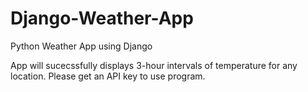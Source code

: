 # Django-Weather-App
Python Weather App using Django

App will sucecssfully displays 3-hour intervals of temperature for any location. Please get an API key to use program.
